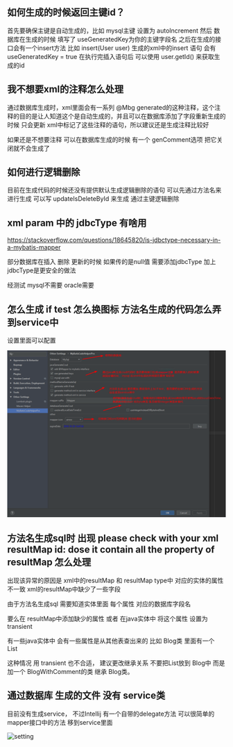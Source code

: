 ## 如何生成的时候返回主键id？

首先要确保主键是自动生成的，比如 mysql主键 设置为 autoIncrement
然后 数据库在生成的时候 填写了 useGeneratedKey为你的主键字段名
之后在生成的接口会有一个insert方法 比如  insert(User user)  生成的xml中的insert 语句 会有
useGeneratedKey = true
在执行完插入语句后 可以使用 user.getId() 来获取生成的id

## 我不想要xml的注释怎么处理

通过数据库生成时，xml里面会有一系列 @Mbg generated的这种注释，这个注释的目的是让人知道这个是自动生成的，并且可以在数据库添加了字段重新生成的时候 只会更新 xml中标记了这些注释的语句，所以建议还是生成注释比较好

如果还是不想要注释 可以在数据库生成的时候 有一个 genComment选项 把它关闭就不会生成了

## 如何进行逻辑删除

目前在生成代码的时候还没有提供默认生成逻辑删除的语句 
可以先通过方法名来进行生成
可以写 updateIsDeleteById 来生成 通过主键逻辑删除

## xml param 中的 jdbcType 有啥用

https://stackoverflow.com/questions/18645820/is-jdbctype-necessary-in-a-mybatis-mapper

部分数据库在插入 删除 更新的时候 如果传的是null值 需要添加jdbcType  加上jdbcType是更安全的做法

经测试 mysql不需要 oracle需要 

## 怎么生成 if test 怎么换图标 方法名生成的代码怎么弄到service中

设置里面可以配置 

![setting](https://raw.githubusercontent.com/gejun123456/MyBatisCodeHelper-Pro/master/screenshots/settings.png)


## 方法名生成sql时 出现 please check with your xml resultMap id:  dose it contain all the property of resultMap 怎么处理

出现该异常的原因是 xml中的resultMap 和 resultMap type中 对应的实体的属性不一致  xml的resultMap中缺少了一些字段

由于方法名生成sql 需要知道实体里面 每个属性 对应的数据库字段名

要么在 resultMap中添加缺少的属性  或者 在java实体中 将这个属性 设置为 transient

有一些java实体中 会有一些属性是从其他表查出来的  比如 Blog类 里面有一个 List<Commnet> 

这种情况 用 transient 也不合适， 建议更改继承关系 不要把List<Comment>放到 Blog中  而是加一个 BlogWithComment的类 继承 Blog类。


## 通过数据库 生成的文件 没有 service类

目前没有生成service， 不过Intellij 有一个自带的delegate方法 可以很简单的mapper接口中的方法 移到service里面

![setting](https://raw.githubusercontent.com/gejun123456/MyBatisCodeHelper-Pro/master/screenshots/IntellijDelegate.gif)